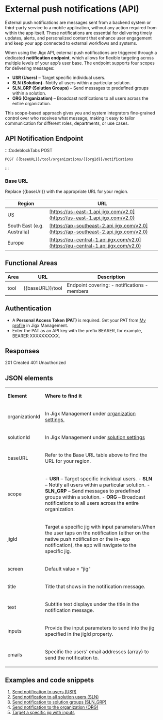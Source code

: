 # External push notifications (API)

External push notifications are messages sent from a backend system or third-party service to a mobile application, without any action required from within the app itself. These notifications are essential for delivering timely updates, alerts, and personalized content that enhance user engagement and keep your app connected to external workflows and systems.

When using the Jigx API, external push notifications are triggered through a dedicated **notification endpoint**, which allows for flexible targeting across multiple levels of your app’s user base. The endpoint supports four scopes for delivering messages:

- **USR (Users)** – Target specific individual users.
- **SLN** **(Solution)**– Notify all users within a particular solution.
- **SLN\_GRP (Solution Groups)** – Send messages to predefined groups within a solution.
- **ORG (Organization)** – Broadcast notifications to all users across the entire organization.

This scope-based approach gives you and system integrators fine-grained control over who receives what message, making it easy to tailor communication for different roles, departments, or use cases.

## API Notification Endpoint

:::CodeblockTabs
POST

```none
POST {{baseURL}}/tool/organizations/{{orgId}}/notifications
```
:::

### Base URL

Replace \{\{baseUrl}} with the appropriate URL for your region.

| **Region**                  | **URL**                                                                              |
| --------------------------- | ------------------------------------------------------------------------------------ |
| US                          |  [https://us-east-1.api.jigx.com/v2.0](https://us-east-1.api.jigx.com/v2.0)          |
| South East (e.g. Australia) | [https://ap-southeast-2.api.jigx.com/v2.0](https://ap-southeast-2.api.jigx.com/v2.0) |
| Europe                      | [https://eu-central-1.api.jigx.com/v2.0](https://eu-central-1.api.jigx.com/v2.0)     |

## Functional Areas

| **Area** | **URL**            | **Description**                                      |
| -------- | ------------------ | ---------------------------------------------------- |
| tool     | \{\{baseURL}}/tool | Endpoint covering:&#xA;- notifications&#xA;- members |

## Authentication

- A **Personal Access Token (PAT)** is required. Get your PAT from [My profile](https://docs.jigx.com/my-profile#ZKZwc) in Jigx Management.
- Enter the PAT as an API key with the prefix BEARER, for example, BEARER XXXXXXXXXX.

## Responses

201 Created
401 Unauthorized

## JSON elements

<table isTableHeaderOn="true" selectedColumns="" selectedRows="" selectedTable="false" columnWidths="140">
  <tr>
    <td selected="false" align="left">
      <p><strong>Element</strong></p>
    </td>
    <td selected="false" align="left">
      <p><strong>Where to find it</strong></p>
    </td>
  </tr>
  <tr>
    <td selected="false" align="left">
      <p>organizationId</p>
    </td>
    <td selected="false" align="left">
      <p>In Jigx Management under <a href="https://docs.jigx.com/organization-settings">organization settings.</a></p>
    </td>
  </tr>
  <tr>
    <td selected="false" align="left">
      <p>solutionId</p>
    </td>
    <td selected="false" align="left">
      <p>In Jigx Management under <a href="https://docs.jigx.com/solution-details">solution settings</a></p>
    </td>
  </tr>
  <tr>
    <td selected="false" align="left">
      <p>baseURL</p>
    </td>
    <td selected="false" align="left">
      <p>Refer to the Base URL table above to find the URL for your region.</p>
    </td>
  </tr>
  <tr>
    <td selected="false" align="left">
      <p>scope</p>
    </td>
    <td selected="false" align="left">
      <p>- <strong>USR</strong> – Target specific individual users.
      - <strong>SLN</strong> – Notify all users within a particular solution.
      - <strong>SLN_GRP</strong> – Send messages to predefined groups within a solution.
      - <strong>ORG</strong> – Broadcast notifications to all users across the entire organization.</p>
    </td>
  </tr>
  <tr>
    <td selected="false" align="left">
      <p>jigId</p>
    </td>
    <td selected="false" align="left">
      <p>Target a specific jig with input parameters.When the user taps on the notification (either on the native push notification or the in-app notification), the app will navigate to the specific jig.</p>
    </td>
  </tr>
  <tr>
    <td selected="false" align="left">
      <p>screen</p>
    </td>
    <td selected="false" align="left">
      <p>Default value = "jig"</p>
    </td>
  </tr>
  <tr>
    <td selected="false" align="left">
      <p>title</p>
    </td>
    <td selected="false" align="left">
      <p>Title that shows in the notification message.</p>
    </td>
  </tr>
  <tr>
    <td selected="false" align="left">
      <p>text</p>
    </td>
    <td selected="false" align="left">
      <p>Subtitle text displays under the title in the notification message.</p>
    </td>
  </tr>
  <tr>
    <td selected="false" align="left">
      <p>inputs</p>
    </td>
    <td selected="false" align="left">
      <p>Provide the input parameters to send into the jig specified in the jigId property.</p>
    </td>
  </tr>
  <tr>
    <td selected="false" align="left">
      <p>emails</p>
    </td>
    <td selected="false" align="left">
      <p>Specific the users' email addresses (array) to send the notification to.</p>
    </td>
  </tr>
</table>

## Examples and code snippets

1. [Send notification to users (USR)](<./External push notifications _API_/Send notification to users _USR_.md>)
2. [Send notification to all solution users (SLN)](<./External push notifications _API_/Send notification to all solution users _SLN_.md>)
3. [Send notification to solution groups (SLN\_GRP)](<./External push notifications _API_/Send notification to solution groups _SLN_GRP_.md>)
4. [Send notification to the organization (ORG)](<./External push notifications _API_/Send notification to the organization _ORG_.md>)
5. [Target a specific jig with inputs](<./External push notifications _API_/Target a specific jig with inputs.md>)

